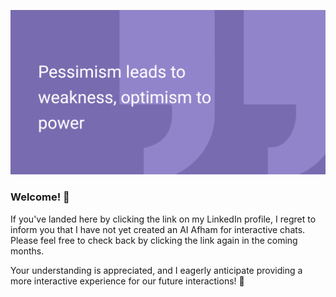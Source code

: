 ![Alt Text](Designer.png)

### Welcome! 👋

If you've landed here by clicking the link on my LinkedIn profile, I regret to inform you that I have not yet created an AI Afham for interactive chats. Please feel free to check back by clicking the link again in the coming months.

Your understanding is appreciated, and I eagerly anticipate providing a more interactive experience for our future interactions! 🌟
